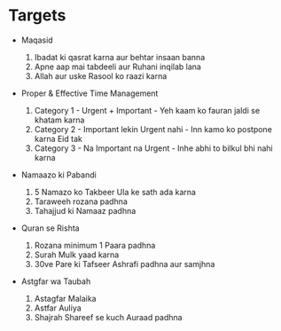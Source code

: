
# Targets

- Maqasid 
	1. Ibadat ki qasrat karna aur behtar insaan banna
	2. Apne aap mai tabdeeli aur Ruhani inqilab lana
	3. Allah aur uske Rasool ko raazi karna

- Proper & Effective Time Management
	1. Category 1 - Urgent + Important - Yeh kaam ko fauran jaldi se khatam karna
	2. Category 2 - Important lekin Urgent nahi - Inn kamo ko postpone karna Eid tak
	3. Category 3 - Na Important na Urgent - Inhe abhi to bilkul bhi nahi karna

- Namaazo ki Pabandi
	1. 5 Namazo ko Takbeer Ula ke sath ada karna
	2. Taraweeh rozana padhna
	3. Tahajjud ki Namaaz padhna

- Quran se Rishta
	1. Rozana minimum 1 Paara padhna
	2. Surah Mulk yaad karna
	3. 30ve Pare ki Tafseer Ashrafi padhna aur samjhna

- Astgfar wa Taubah
	1. Astagfar Malaika
	2. Astfar Auliya
	3. Shajrah Shareef se kuch Auraad padhna

